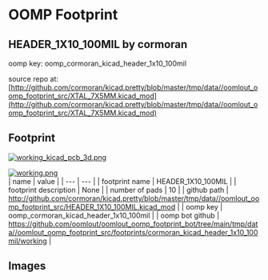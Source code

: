 # OOMP Footprint  
## HEADER_1X10_100MIL  by cormoran  
  
oomp key: oomp_cormoran_kicad_header_1x10_100mil  
  
source repo at: [http://github.com/cormoran/kicad.pretty/blob/master/tmp/data//oomlout_oomp_footprint_src/XTAL_7X5MM.kicad_mod](http://github.com/cormoran/kicad.pretty/blob/master/tmp/data//oomlout_oomp_footprint_src/XTAL_7X5MM.kicad_mod)  
## Footprint  
  
[![working_kicad_pcb_3d.png](working_kicad_pcb_3d_600.png)](working_kicad_pcb_3d.png)  
  
[![working.png](working_600.png)](working.png)  
| name | value | 
| --- | --- | 
| footprint name | HEADER_1X10_100MIL | 
| footprint description | None | 
| number of pads | 10 | 
| github path | http://github.com/cormoran/kicad.pretty/blob/master/tmp/data//oomlout_oomp_footprint_src/HEADER_1X10_100MIL.kicad_mod | 
| oomp key | oomp_cormoran_kicad_header_1x10_100mil | 
| oomp bot github | https://github.com/oomlout/oomlout_oomp_footprint_bot/tree/main/tmp/data//oomlout_oomp_footprint_src/footprints/cormoran_kicad_header_1x10_100mil/working | 
## Images  
